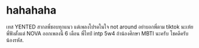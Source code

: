# hahahaha
เทส YENTED สากลพี่ชอบทุกแนว แต่เพลงโปรดในใจ not around อย่าบอกพี่ตาม tiktok นะเห้ย พี่ฟังตั้งแต่ NOVA ออกเพลงนี้ 6 เดือน พี่ไทป์ intp 5w4 ถ้าน้องศึกษา MBTI นะครับ  โชคดีครับน้องรหัส.
